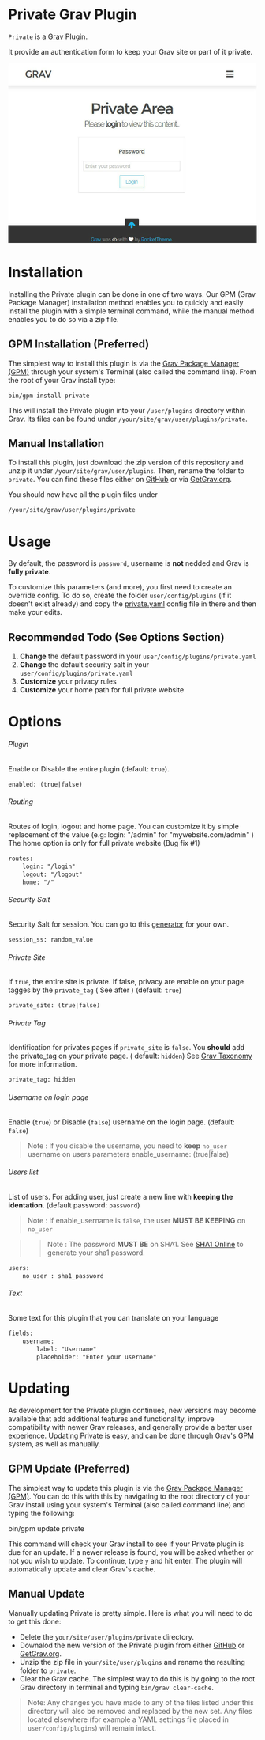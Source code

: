 # Private Grav Plugin

`Private` is a [Grav](http://github.com/getgrav/grav) Plugin.

It provide an authentication form to keep your Grav site or part of it private.

![Private](assets/readme.jpg)

# Installation

Installing the Private plugin can be done in one of two ways. Our GPM (Grav Package Manager) installation method enables you to quickly and easily install the plugin with a simple terminal command, while the manual method enables you to do so via a zip file. 

## GPM Installation (Preferred)

The simplest way to install this plugin is via the [Grav Package Manager (GPM)](http://learn.getgrav.org/advanced/grav-gpm) through your system's Terminal (also called the command line).  From the root of your Grav install type:

    bin/gpm install private

This will install the Private plugin into your `/user/plugins` directory within Grav. Its files can be found under `/your/site/grav/user/plugins/private`.

## Manual Installation

To install this plugin, just download the zip version of this repository and unzip it under `/your/site/grav/user/plugins`. Then, rename the folder to `private`. You can find these files either on [GitHub](https://github.com/diyzzuf/grav-plugin-private) or via [GetGrav.org](http://getgrav.org/downloads/plugins#extras).

You should now have all the plugin files under

    /your/site/grav/user/plugins/private


# Usage

By default, the password is `password`, username is **not** nedded and Grav is **fully private**.

To customize this parameters (and more), you first need to create an override config. To do so, create the folder `user/config/plugins` (if it doesn't exist already) and copy the [private.yaml](private.yaml) config file in there and then make your edits.

## Recommended Todo (See Options Section)
1. **Change** the default password in your `user/config/plugins/private.yaml`
2. **Change** the default security salt in your `user/config/plugins/private.yaml`
3. **Customize** your privacy rules
4. **Customize** your home path for full private website

# Options

###### Plugin
Enable or Disable the entire plugin (default: `true`).

    enabled: (true|false)

###### Routing
Routes of login, logout and home page. You can customize it by simple replacement of the value (e.g: login: "/admin" for "mywebsite.com/admin" )
The home option is only for full private website (Bug fix #1)

    routes:
        login: "/login"
        logout: "/logout"
        home: "/"

###### Security Salt
Security Salt for session. You can go to this [generator](http://www.sethcardoza.com/tools/random-password-generator/) for your own.

    session_ss: random_value

###### Private Site
If `true`, the entire site is private. If false, privacy are enable on your page tagges by the `private_tag` ( See after ) (default: `true`)

    private_site: (true|false)
    
###### Private Tag
Identification for privates pages if `private_site` is `false`. You **should** add the private_tag on your private page. ( default: `hidden`)
See [Grav Taxonomy](http://learn.getgrav.org/content/taxonomy) for more information.

    private_tag: hidden

###### Username on login page
Enable (`true`) or Disable (`false`) username on the login page. (default: `false`)
> Note : If you disable the username, you need to **keep** `no_user` username on users parameters
    enable_username: (true|false)

###### Users list
List of users. For adding user, just create a new line with **keeping the identation**. (default password: `password`)
> Note : If enable_username is `false`, the user **MUST BE KEEPING** on `no_user`

>> Note : The password **MUST BE** on SHA1. See [SHA1 Online](http://www.sha1-online.com) to generate your sha1 password.

    users:
        no_user : sha1_password

###### Text
Some text for this plugin that you can translate on your language

    fields:
        username:
            label: "Username"
            placeholder: "Enter your username"

# Updating

As development for the Private plugin continues, new versions may become available that add additional features and functionality, improve compatibility with newer Grav releases, and generally provide a better user experience. Updating Private is easy, and can be done through Grav's GPM system, as well as manually.

## GPM Update (Preferred)

The simplest way to update this plugin is via the [Grav Package Manager (GPM)](http://learn.getgrav.org/advanced/grav-gpm). You can do this with this by navigating to the root directory of your Grav install using your system's Terminal (also called command line) and typing the following:

bin/gpm update private

This command will check your Grav install to see if your Private plugin is due for an update. If a newer release is found, you will be asked whether or not you wish to update. To continue, type `y` and hit enter. The plugin will automatically update and clear Grav's cache.

## Manual Update

Manually updating Private is pretty simple. Here is what you will need to do to get this done:

* Delete the `your/site/user/plugins/private` directory.
* Downalod the new version of the Private plugin from either [GitHub](https://github.com/diyzzuf/grav-plugin-private) or [GetGrav.org](http://getgrav.org/downloads/plugins#extras).
* Unzip the zip file in `your/site/user/plugins` and rename the resulting folder to `private`.
* Clear the Grav cache. The simplest way to do this is by going to the root Grav directory in terminal and typing `bin/grav clear-cache`.

> Note: Any changes you have made to any of the files listed under this directory will also be removed and replaced by the new set. Any files located elsewhere (for example a YAML settings file placed in `user/config/plugins`) will remain intact.
